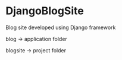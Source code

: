 # DjangoBlogSite


Blog site developed using Django framework

blog -> application folder

blogsite -> project folder

